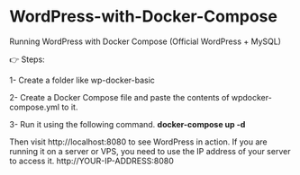 # WordPress-with-Docker-Compose
Running WordPress with Docker Compose (Official WordPress + MySQL)

👉 Steps:

1- Create a folder like wp-docker-basic

2- Create a Docker Compose file and paste the contents of wpdocker-compose.yml to it.

3- Run it using the following command.
    **docker-compose up -d**

Then visit http://localhost:8080 to see WordPress in action. If you are running it on a server or VPS, you need to use the  IP address of your server to access it.
http://YOUR-IP-ADDRESS:8080
